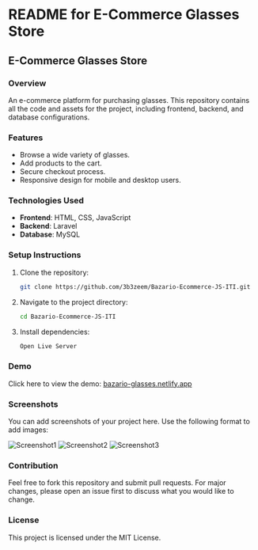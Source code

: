 # README for E-Commerce Glasses Store

## E-Commerce Glasses Store

### Overview

An e-commerce platform for purchasing glasses. This repository contains all the code and assets for the project, including frontend, backend, and database configurations.

### Features

- Browse a wide variety of glasses.
- Add products to the cart.
- Secure checkout process.
- Responsive design for mobile and desktop users.

### Technologies Used

- **Frontend**: HTML, CSS, JavaScript
- **Backend**: Laravel
- **Database**: MySQL

### Setup Instructions

1. Clone the repository:
    ```bash
    git clone https://github.com/3b3zeem/Bazario-Ecommerce-JS-ITI.git
    ```

2. Navigate to the project directory:
    ```bash
    cd Bazario-Ecommerce-JS-ITI
    ```

3. Install dependencies:
    ```bash
    Open Live Server
    ```

### Demo

Click here to view the demo: [bazario-glasses.netlify.app](https://bazario-glasses.netlify.app/)

### Screenshots

You can add screenshots of your project here. Use the following format to add images:

![Screenshot1](https://github.com/user-attachments/assets/454361fc-1168-4fdb-85f8-3acd5e7f999e)
![Screenshot2](https://github.com/user-attachments/assets/f23448ec-64aa-491f-854a-c47cd67f987f)
![Screenshot3](https://github.com/user-attachments/assets/9d1542b0-5036-4045-b0cc-0a17b2bebc43)


### Contribution

Feel free to fork this repository and submit pull requests. For major changes, please open an issue first to discuss what you would like to change.

### License

This project is licensed under the MIT License.
